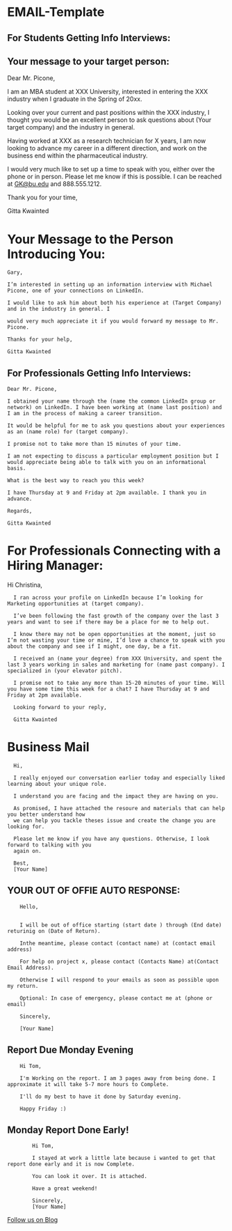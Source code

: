 # EMAIL-Template


## For Students Getting Info Interviews:

## Your message to your target person:

Dear Mr. Picone,

I am an MBA student at XXX University, interested in entering the XXX industry when I graduate in the Spring of 20xx.

Looking over your current and past positions within the XXX industry, I thought you would be an excellent person to ask questions about (Your target company) and the industry in general.

Having worked at XXX as a research technician for X years, I am now looking to advance my career in a different direction, and work on the business end within the pharmaceutical industry.

I would very much like to set up a time to speak with you, either over the phone or in person. Please let me know if this is possible. I can be reached at GK@bu.edu and 888.555.1212.

Thank you for your time,

Gitta Kwainted

# Your Message to the Person Introducing You:

    Gary,

    I’m interested in setting up an information interview with Michael Picone, one of your connections on LinkedIn.

    I would like to ask him about both his experience at (Target Company) and in the industry in general. I

    would very much appreciate it if you would forward my message to Mr. Picone.

    Thanks for your help,

    Gitta Kwainted

## For Professionals Getting Info Interviews:

    Dear Mr. Picone,

    I obtained your name through the (name the common LinkedIn group or network) on LinkedIn. I have been working at (name last position) and I am in the process of making a career transition.

    It would be helpful for me to ask you questions about your experiences as an (name role) for (target company).

    I promise not to take more than 15 minutes of your time.

    I am not expecting to discuss a particular employment position but I would appreciate being able to talk with you on an informational basis.

    What is the best way to reach you this week?

    I have Thursday at 9 and Friday at 2pm available. I thank you in advance.

    Regards,

    Gitta Kwainted

# For Professionals Connecting with a Hiring Manager:

Hi Christina,

      I ran across your profile on LinkedIn because I’m looking for Marketing opportunities at (target company).

      I’ve been following the fast growth of the company over the last 3 years and want to see if there may be a place for me to help out.

      I know there may not be open opportunities at the moment, just so I’m not wasting your time or mine, I’d love a chance to speak with you about the company and see if I might, one day, be a fit.

      I received an (name your degree) from XXX University, and spent the last 3 years working in sales and marketing for (name past company). I specialized in (your elevator pitch).

      I promise not to take any more than 15-20 minutes of your time. Will you have some time this week for a chat? I have Thursday at 9 and Friday at 2pm available.

      Looking forward to your reply,

      Gitta Kwainted


# Business Mail

      Hi,

      I really enjoyed our conversation earlier today and especially liked learning about your unique role.

      I understand you are facing and the impact they are having on you.

      As promised, I have attached the resoure and materials that can help you better understand how
      we can help you tackle theses issue and create the change you are looking for.

      Please let me know if you have any questions. Otherwise, I look forward to talking with you
      again on.

      Best,
      [Your Name]



## YOUR OUT OF OFFIE AUTO RESPONSE:

        Hello,


        I will be out of office starting (start date ) through (End date) returinig on (Date of Return).

        Inthe meantime, please contact (contact name) at (contact email address)

        For help on project x, please contact (Contacts Name) at(Contact Email Address).

        Otherwise I will respond to your emails as soon as possible upon my return.

        Optional: In case of emergency, please contact me at (phone or email)

        Sincerely,

        [Your Name]
        
     
## Report Due Monday Evening

        Hi Tom,

        I'm Working on the report. I am 3 pages away from being done. I approximate it will take 5-7 more hours to Complete.

        I'll do my best to have it done by Saturday evening.

        Happy Friday :)

##  Monday Report Done Early!


            Hi Tom,

            I stayed at work a little late because i wanted to get that report done early and it is now Complete.

            You can look it over. It is attached.

            Have a great weekend!

            Sincerely,
            [Your Name]

        
        
<a href="http://starwalt.in/Blogs/index.html">Follow us on Blog</a>



